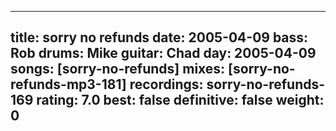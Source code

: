 
---
title: sorry no refunds
date: 2005-04-09
bass:	Rob
drums:	Mike
guitar:	Chad
day: 2005-04-09
songs: [sorry-no-refunds]
mixes: [sorry-no-refunds-mp3-181]
recordings: sorry-no-refunds-169
rating: 7.0
best: false
definitive: false
weight: 0
---
